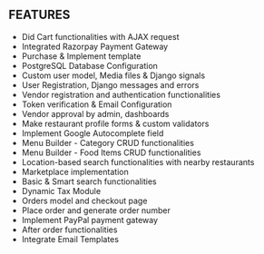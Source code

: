 
## FEATURES

- Did Cart functionalities with AJAX request
- Integrated Razorpay Payment Gateway
- Purchase & Implement template
- PostgreSQL Database Configuration
- Custom user model, Media files & Django signals
- User Registration, Django messages and errors
- Vendor registration and authentication functionalities
- Token verification & Email Configuration
- Vendor approval by admin, dashboards
- Make restaurant profile forms & custom validators
- Implement Google Autocomplete field
- Menu Builder - Category CRUD functionalities
- Menu Builder - Food Items CRUD functionalities
- Location-based search functionalities with nearby restaurants
- Marketplace implementation
- Basic & Smart search functionalities
- Dynamic Tax Module
- Orders model and checkout page
- Place order and generate order number
- Implement PayPal payment gateway
- After order functionalities
- Integrate Email Templates
